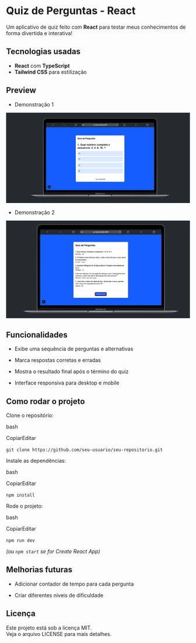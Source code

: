 
#  Quiz de Perguntas - React

Um aplicativo de quiz feito com **React** para testar meus conhecimentos de forma divertida e interativa!

##  Tecnologias usadas

-   **React**  com  **TypeScript**
-   **Tailwind CSS**  para estilização


##  Preview

- Demonstração 1

<img src="/src/assets/captura_de_tela_quiz1.png" alt="foto de demonstração quiz perguntas">

- Demonstração 2

<img src="/src/assets/captura_de_tela_quiz2.png" alt="foto de demonstração quiz perguntas">

##  Funcionalidades

-   Exibe uma sequência de perguntas e alternativas
    
-   Marca respostas corretas e erradas
    
-   Mostra o resultado final após o término do quiz
    
-   Interface responsiva para desktop e mobile
    

##  Como rodar o projeto

Clone o repositório:

bash

CopiarEditar

`git clone https://github.com/seu-usuario/seu-repositorio.git` 

Instale as dependências:

bash

CopiarEditar

`npm install` 

Rode o projeto:

bash

CopiarEditar

`npm run dev` 

_(ou `npm start` se for Create React App)_

##  Melhorias futuras

-   Adicionar contador de tempo para cada pergunta
    
-   Criar diferentes níveis de dificuldade
    

##  Licença

Este projeto está sob a licença MIT.  
Veja o arquivo LICENSE para mais detalhes.